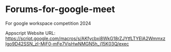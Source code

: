 # Forums-for-google-meet
For google workspace competition 2024

Appscript Website URL: https://script.google.com/macros/s/AKfycbxi8WkG18rZJYtfLTYElA2WmmxzIgo9D42SSN_zI-MjF0-mFe7VjsHwNMGN5h_j15K03Q/exec

